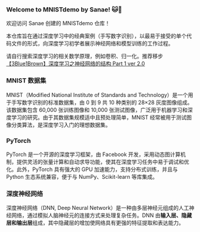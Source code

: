 ### Welcome to MNISTdemo by Sanae! 🐱🎉

欢迎访问 Sanae 创建的 MNISTdemo 仓库！

本仓库旨在通过深度学习中的经典案例（手写数字识别），以最易于接受的单个代码文件的形式，向深度学习初学者展示神经网络和模型训练的工作过程。

请自行搜索深度学习的相关数学原理，例如卷积、归一化。推荐移步 [【3Blue1Brown】深度学习之神经网络的结构 Part 1 ver 2.0](https://www.bilibili.com/video/BV1bx411M7Zx/?spm_id_from=333.1387.homepage.video_card.click&vd_source=09d1bf2cbd84e8b3aa3357a436352b3a)

### **MNIST 数据集**

MNIST（Modified National Institute of Standards and Technology）是一个用于手写数字识别的标准数据集，由 0 到 9 共 10 种类别的 28×28 灰度图像组成。该数据集包含 60,000 张训练图像和 10,000 张测试图像，广泛用于机器学习和深度学习的研究。由于其数据集规模适中且预处理简单，MNIST 经常被用于测试图像分类算法，是深度学习入门的理想数据集。

### **PyTorch**

PyTorch 是一个开源的深度学习框架，由 Facebook 开发，采用动态图计算机制，提供灵活的张量计算和自动求导功能，使其在深度学习任务中易于调试和优化。此外，PyTorch 具有强大的 GPU 加速能力，支持分布式训练，并且与 Python 生态系统兼容，便于与 NumPy、Scikit-learn 等库集成。

### **深度神经网络**

深度神经网络（DNN, Deep Neural Network）是一种由多层神经元组成的人工神经网络，通过模拟人脑神经元的连接方式来处理复杂任务。DNN 由**输入层、隐藏层和输出层**组成，其中隐藏层的增加使网络具有更强的特征提取和表达能力。
